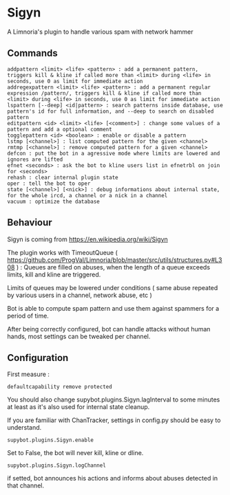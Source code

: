 # Sigyn #

A Limnoria's plugin to handle various spam with network hammer

## Commands ##

    addpattern <limit> <life> <pattern> : add a permanent pattern, triggers kill & kline if called more than <limit> during <life> in seconds, use 0 as limit for immediate action
    addregexpattern <limit> <life> <pattern> : add a permanent regular expression /pattern/, triggers kill & kline if called more than <limit> during <life> in seconds, use 0 as limit for immediate action
    lspattern [--deep] <id|pattern> : search patterns inside database, use pattern's id for full information, and --deep to search on disabled pattern
    editpattern <id> <limit> <life> [<comment>] : change some values of a pattern and add a optional comment
    togglepattern <id> <boolean> : enable or disable a pattern
    lstmp [<channel>] : list computed pattern for the given <channel>
    rmtmp [<channel>] : remove computed pattern for a given <channel>
    defcon : put the bot in a agressive mode where limits are lowered and ignores are lifted
    efnet <seconds> : ask the bot to kline users list in efnetrbl on join for <seconds>
    rehash : clear internal plugin state
    oper : tell the bot to oper
    state [<channel>] [<nick>] : debug informations about internal state, for the whole ircd, a channel or a nick in a channel
    vacuum : optimize the database
    
## Behaviour ##

Sigyn is coming from https://en.wikipedia.org/wiki/Sigyn

The plugin works with TimeoutQueue ( https://github.com/ProgVal/Limnoria/blob/master/src/utils/structures.py#L308 ) : 
Queues are filled on abuses, when the length of a queue exceeds limits, kill and kline are triggered.

Limits of queues may be lowered under conditions ( same abuse repeated by various users in a channel, network abuse, etc )

Bot is able to compute spam pattern and use them against spammers for a period of time.

After being correctly configured, bot can handle attacks without human hands, most settings can be tweaked per channel.

## Configuration ##

First measure :

    defaultcapability remove protected

You should also change supybot.plugins.Sigyn.lagInterval to some minutes at least as it's also used for internal state cleanup.

If you are familiar with ChanTracker, settings in config.py should be easy to understand.

    supybot.plugins.Sigyn.enable
    
Set to False, the bot will never kill, kline or dline.

    supybot.plugins.Sigyn.logChannel
    
if setted, bot announces his actions and informs about abuses detected in that channel.

